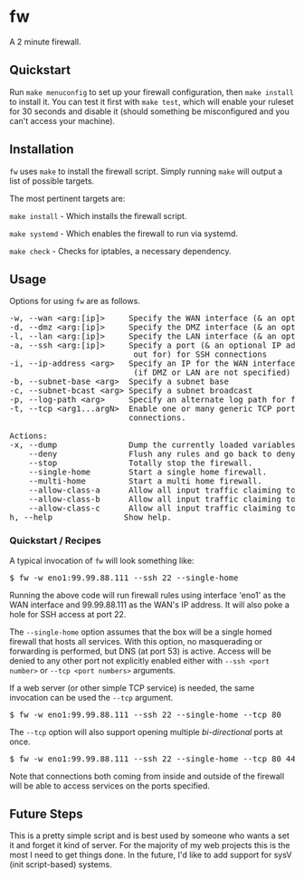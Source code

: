 # fw  

A 2 minute firewall.

## Quickstart

Run `make menuconfig` to set up your firewall configuration, then `make install` to install it.  You can test it first with `make test`, which will enable your ruleset for 30 seconds and disable it (should something be misconfigured and you can't access your machine).


## Installation

`fw` uses `make` to install the firewall script.  Simply running `make` will 
output a list of possible targets.


The most pertinent targets are:

`make install` - Which installs the firewall script.

`make systemd` - Which enables the firewall to run via systemd.

`make check` - Checks for iptables, a necessary dependency.


## Usage 

Options for using `fw` are as follows.

<pre>
-w, --wan &lt;arg:[ip]&gt;     Specify the WAN interface (& an optional IP address)
-d, --dmz &lt;arg:[ip]&gt;     Specify the DMZ interface (& an optional IP address)
-l, --lan &lt;arg:[ip]&gt;     Specify the LAN interface (& an optional IP address)
-a, --ssh &lt;arg:[ip]&gt;     Specify a port (& an optional IP address to listen 
                          out for) for SSH connections
-i, --ip-address &lt;arg&gt;   Specify an IP for the WAN interface 
                          (if DMZ or LAN are not specified)
-b, --subnet-base &lt;arg&gt;  Specify a subnet base
-c, --subnet-bcast &lt;arg&gt; Specify a subnet broadcast
-p, --log-path &lt;arg&gt;     Specify an alternate log path for firewall messages 
-t, --tcp &lt;arg1...argN&gt;  Enable one or many generic TCP ports to listen for 
                         connections.

Actions:
-x, --dump               Dump the currently loaded variables 
    --deny               Flush any rules and go back to deny-by-default policy.
    --stop               Totally stop the firewall.
    --single-home        Start a single home firewall.
    --multi-home         Start a multi home firewall.
    --allow-class-a      Allow all input traffic claiming to be from Class A addresses
    --allow-class-b      Allow all input traffic claiming to be from Class B addresses
    --allow-class-c      Allow all input traffic claiming to be from Class C addresses
h, --help               Show help.
</pre>


### Quickstart / Recipes 

A typical invocation of `fw` will look something like:

<pre>
$ fw -w eno1:99.99.88.111 --ssh 22 --single-home
</pre>

Running the above code will run firewall rules using interface 'eno1' as
the WAN interface and 99.99.88.111 as the WAN's IP address.  It will also 
poke a hole for SSH access at port 22.  

The `--single-home` option assumes that the box will be a single homed firewall 
that hosts all services.  With this option, no masquerading or forwarding is 
performed, but DNS (at port 53) is active.  Access will be denied to any other port 
not explicitly enabled either with `--ssh <port number>` or `--tcp <port numbers>` 
arguments.   

If a web server (or other simple TCP service) is needed, the same invocation
can be used the `--tcp` argument. 

<pre>
$ fw -w eno1:99.99.88.111 --ssh 22 --single-home --tcp 80
</pre>

The `--tcp` option will also support opening multiple <i>bi-directional</i> 
ports at once.  

<pre>
$ fw -w eno1:99.99.88.111 --ssh 22 --single-home --tcp 80 443 1222
</pre>

Note that connections both coming from inside and outside of the firewall will 
be able to access services on the ports specified.


## Future Steps

This is a pretty simple script and is best used by someone who wants a set it and forget it kind of server.  For the majority of my web projects this is the most I need to get things done.  In the future, I'd like to add support for sysV (init script-based) systems.
